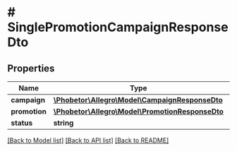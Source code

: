 # # SinglePromotionCampaignResponseDto

## Properties

Name | Type | Description | Notes
------------ | ------------- | ------------- | -------------
**campaign** | [**\Phobetor\Allegro\Model\CampaignResponseDto**](CampaignResponseDto.md) |  |
**promotion** | [**\Phobetor\Allegro\Model\PromotionResponseDto**](PromotionResponseDto.md) |  |
**status** | **string** |  |

[[Back to Model list]](../../README.md#models) [[Back to API list]](../../README.md#endpoints) [[Back to README]](../../README.md)
